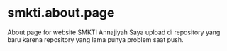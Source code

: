 # smkti.about.page
About page for website SMKTI Annajiyah
Saya upload di repository yang baru karena repository yang lama punya problem saat push.
